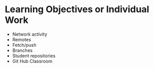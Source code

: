 # Learning Objectives or Individual Work

* Network activity
* Remotes
* Fetch/push
* Branches
* Student repositories
* Git Hub Classroom
